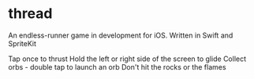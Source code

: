 # thread
An endless-runner game in development for iOS. Written in Swift and SpriteKit



Tap once to thrust
Hold the left or right side of the screen to glide
Collect orbs - double tap to launch an orb
Don't hit the rocks or the flames
